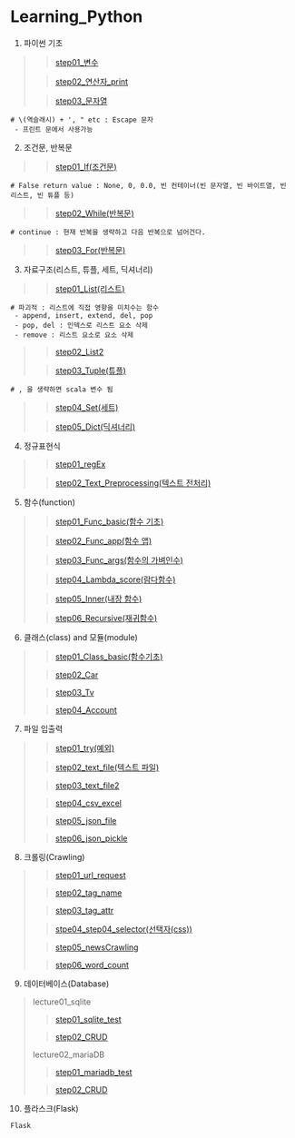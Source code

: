 # Learning_Python
1. 파이썬 기초
>> [step01_변수](https://github.com/DominKim/Learning_Python/blob/master/chap01_Basic/lecture/step01_variable.ipynb)
>
>> [step02_연산자_print](https://github.com/DominKim/Learning_Python/blob/master/chap01_Basic/lecture/step02_operater_print.ipynb)
>
>> [step03_문자열](https://github.com/DominKim/Learning_Python/blob/master/chap01_Basic/lecture/step03_string.ipynb)
>
~~~python3
# \(역슬래시) + ', " etc : Escape 문자
 - 프린트 문에서 사용가능
~~~
2. 조건문, 반복문
>> [step01_If(조건문)](https://github.com/DominKim/Learning_Python/blob/master/chap02_Cotrol/lecture/step01_if.ipynb)
>
~~~python3
# False return value : None, 0, 0.0, 빈 컨테이너(빈 문자열, 빈 바이트열, 빈 리스트, 빈 튜플 등)
~~~
>> [step02_While(반복문)](https://github.com/DominKim/Learning_Python/blob/master/chap02_Cotrol/lecture/step02_while.ipynb)
>
~~~python3
# continue : 현재 반복을 생략하고 다음 반복으로 넘어건다.
~~~
>> [step03_For(반복문)](https://github.com/DominKim/Learning_Python/blob/master/chap02_Cotrol/lecture/step03_for.ipynb)
>
3. 자료구조(리스트, 튜플, 세트, 딕셔너리)
>> [step01_List(리스트)](https://github.com/DominKim/Learning_Python/blob/master/chap03_DataStr/lecture/step01_list.ipynb)
>
~~~python3
# 파괴적 : 리스트에 직접 영향을 미치수는 함수
 - append, insert, extend, del, pop
 - pop, del : 인덱스로 리스트 요소 삭제
 - remove : 리스트 요소로 요소 삭제
~~~
>> [step02_List2](https://github.com/DominKim/Learning_Python/blob/master/chap03_DataStr/lecture/step02_list2.ipynb)
>
>> [step03_Tuple(튜플)](https://github.com/DominKim/Learning_Python/blob/master/chap03_DataStr/lecture/step03_tuple.ipynb)
>
~~~python3
# , 을 생략하면 scala 변수 됨
~~~
>> [step04_Set(세트)](https://github.com/DominKim/Learning_Python/blob/master/chap03_DataStr/lecture/step04_set.ipynb)
>
>> [step05_Dict(딕셔너리)](https://github.com/DominKim/Learning_Python/blob/master/chap03_DataStr/lecture/step05_dict.ipynb)
>
4. 정규표현식
>> [step01_regEx](https://github.com/DominKim/Learning_Python/blob/master/chap04_RegExText/lecture/step01_regEx.ipynb)
>
>> [step02_Text_Preprocessing(텍스트 전처리)](https://github.com/DominKim/Learning_Python/blob/master/chap04_RegExText/lecture/step02_text_preprocessing.ipynb)
>
5. 함수(function)
>> [step01_Func_basic(함수 기초)](https://github.com/DominKim/Learning_Python/blob/master/chap05_Function/lecture/step01_func_basic.ipynb)
>
>> [step02_Func_app(함수 앱)](https://github.com/DominKim/Learning_Python/blob/master/chap05_Function/lecture/step02_func_app.py)
>
>> [step03_Func_args(함수의 가벼인수)](https://github.com/DominKim/Learning_Python/blob/master/chap05_Function/lecture/step03_func_args.ipynb)
>
>> [step04_Lambda_score(람다함수)](https://github.com/DominKim/Learning_Python/blob/master/chap05_Function/lecture/step04_lambda_score.ipynb)
>
>> [step05_Inner(내장 함수)](https://github.com/DominKim/Learning_Python/blob/master/chap05_Function/lecture/step05_inner.ipynb)
>
>> [step06_Recursive(재귀함수)](https://github.com/DominKim/Learning_Python/blob/master/chap05_Function/lecture/step06_recursive.ipynb)
>
6. 클래스(class) and 모듈(module)
>> [step01_Class_basic(함수기초)](https://github.com/DominKim/Learning_Python/blob/master/chap06_Class/lecture/step01_class_basic.ipynb)
>
>> [step02_Car](https://github.com/DominKim/Learning_Python/blob/master/chap06_Class/lecture/step02_Car.ipynb)
>
>> [step03_Tv](https://github.com/DominKim/Learning_Python/blob/master/chap06_Class/lecture/step03_TV.ipynb)
>
>> [step04_Account](https://github.com/DominKim/Learning_Python/blob/master/chap06_Class/lecture/step04_Account.ipynb)
>
7. 파일 입출력
>> [step01_try(예외)](https://github.com/DominKim/Learning_Python/blob/master/chap07_FileIO/lecture/step01_try.ipynb)
>
>> [step02_text_file(텍스트 파일)](https://github.com/DominKim/Learning_Python/blob/master/chap07_FileIO/lecture/step02_text_file.ipynb)
>
>> [step03_text_file2](https://github.com/DominKim/Learning_Python/blob/master/chap07_FileIO/lecture/step03_text_file2.ipynb)
>
>> [step04_csv_excel](https://github.com/DominKim/Learning_Python/blob/master/chap07_FileIO/lecture/step04_csv_excel.ipynb)
>
>> [step05_json_file](https://github.com/DominKim/Learning_Python/blob/master/chap07_FileIO/lecture/step05_json_file.ipynb)
>
>> [step06_json_pickle](https://github.com/DominKim/Learning_Python/blob/master/chap07_FileIO/lecture/stpe06_json_pickle.ipynb)
>
8. 크롤링(Crawling)
>> [step01_url_request](https://github.com/DominKim/Learning_Python/blob/master/chap08_Crawling/lecture/step01_url_request.ipynb)
>
>> [step02_tag_name](https://github.com/DominKim/Learning_Python/blob/master/chap08_Crawling/lecture/step02_tag_name.ipynb)
>
>> [step03_tag_attr](https://github.com/DominKim/Learning_Python/blob/master/chap08_Crawling/lecture/step03_tag_attr.ipynb)
>
>> [stpe04_step04_selector(선택자(css))](https://github.com/DominKim/Learning_Python/blob/master/chap08_Crawling/lecture/step04_selector.ipynb)
>
>> [step05_newsCrawling](https://github.com/DominKim/Learning_Python/blob/master/chap08_Crawling/lecture/step05_newsCrawling.ipynb)
>
>> [step06_word_count](https://github.com/DominKim/Learning_Python/blob/master/chap08_Crawling/lecture/step06_step06_word_count.ipynb)
>
9. 데이터베이스(Database)
> lecture01_sqlite
>> [step01_sqlite_test](https://github.com/DominKim/Learning_Python/blob/master/chap09_Database/lecture01_sqlite/step01_sqlite_test.ipynb)
>
>> [step02_CRUD](https://github.com/DominKim/Learning_Python/blob/master/chap09_Database/lecture01_sqlite/step02_CRUD.ipynb)
>
> lecture02_mariaDB
>> [step01_mariadb_test](https://github.com/DominKim/Learning_Python/blob/master/chap09_Database/lecture02_mariaDB/step01_mariadb_test.ipynb)
>
>> [step02_CRUD](https://github.com/DominKim/Learning_Python/blob/master/chap09_Database/lecture02_mariaDB/step02_CRUD.ipynb)
>
10. 플라스크(Flask)
~~~python3
Flask
~~~
